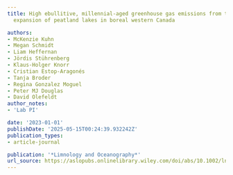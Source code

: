 ```yaml
---
title: High ebullitive, millennial-aged greenhouse gas emissions from thermokarst
  expansion of peatland lakes in boreal western Canada

authors:
- McKenzie Kuhn
- Megan Schmidt
- Liam Heffernan
- Jördis Stührenberg
- Klaus-Holger Knorr
- Cristian Estop-Aragonés
- Tanja Broder
- Regina Gonzalez Moguel
- Peter MJ Douglas
- David Olefeldt
author_notes:
- 'Lab PI'

date: '2023-01-01'
publishDate: '2025-05-15T00:24:39.932242Z'
publication_types:
- article-journal

publication: '*Limnology and Oceanography*'
url_source: https://aslopubs.onlinelibrary.wiley.com/doi/abs/10.1002/lno.12288?casa_token=llwPtC_tkdUAAAAA:lHZ4FWClACbwZUWn7UEGj_SGdXmY7nI0EnNJp7P1RiX4dhQZ8XpKVnC-YHmagjEss0ETVh3r4_gk9w
---
```

